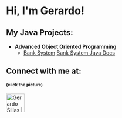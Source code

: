 <h1>Hi, I'm Gerardo! </h1>

<h2>My Java Projects:</h2>

- <b>Advanced Object Oriented Programming </b>
  - [Bank System](https://github.com/Gerardos0/Bank-System.git)
   [Bank System Java Docs](https://gerardos0.github.io/Bank-System/)



<h2> Connect with me at:</h2>
<small><b>(click the picture)</b></small><br><br>

<a href="https://www.linkedin.com/in/gerardo-sillas-1aa546291/" target="_blank" rel="noopener noreferrer">
  <img src="https://upload.wikimedia.org/wikipedia/commons/c/ca/LinkedIn_logo_initials.png" alt="Gerardo Sillas | LinkedIn" width="50" style="vertical-align: middle;"/>
</a>






